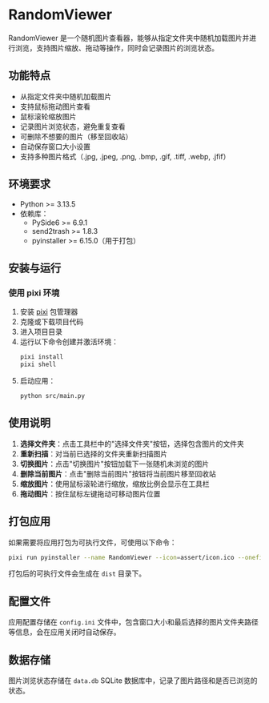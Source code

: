 # RandomViewer

RandomViewer 是一个随机图片查看器，能够从指定文件夹中随机加载图片并进行浏览，支持图片缩放、拖动等操作，同时会记录图片的浏览状态。

## 功能特点

- 从指定文件夹中随机加载图片
- 支持鼠标拖动图片查看
- 鼠标滚轮缩放图片
- 记录图片浏览状态，避免重复查看
- 可删除不想要的图片（移至回收站）
- 自动保存窗口大小设置
- 支持多种图片格式（.jpg, .jpeg, .png, .bmp, .gif, .tiff, .webp, .jfif）

## 环境要求

- Python >= 3.13.5
- 依赖库：
  - PySide6 >= 6.9.1
  - send2trash >= 1.8.3
  - pyinstaller >= 6.15.0（用于打包）

## 安装与运行

### 使用 pixi 环境

1. 安装 [pixi](https://pixi.sh/) 包管理器
2. 克隆或下载项目代码
3. 进入项目目录
4. 运行以下命令创建并激活环境：
   ```bash
   pixi install
   pixi shell
   ```
5. 启动应用：
   ```bash
   python src/main.py
   ```

## 使用说明

1. **选择文件夹**：点击工具栏中的"选择文件夹"按钮，选择包含图片的文件夹
2. **重新扫描**：对当前已选择的文件夹重新扫描图片
3. **切换图片**：点击"切换图片"按钮加载下一张随机未浏览的图片
4. **删除当前图片**：点击"删除当前图片"按钮将当前图片移至回收站
5. **缩放图片**：使用鼠标滚轮进行缩放，缩放比例会显示在工具栏
6. **拖动图片**：按住鼠标左键拖动可移动图片位置

## 打包应用

如果需要将应用打包为可执行文件，可使用以下命令：

```bash
pixi run pyinstaller --name RandomViewer --icon=assert/icon.ico --onefile src/main.py
```

打包后的可执行文件会生成在 `dist` 目录下。

## 配置文件

应用配置存储在 `config.ini` 文件中，包含窗口大小和最后选择的图片文件夹路径等信息，会在应用关闭时自动保存。

## 数据存储

图片浏览状态存储在 `data.db` SQLite 数据库中，记录了图片路径和是否已浏览的状态。
